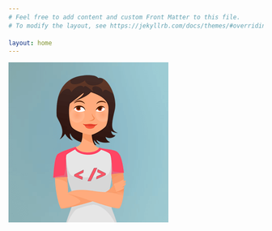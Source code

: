 ```yaml
---
# Feel free to add content and custom Front Matter to this file.
# To modify the layout, see https://jekyllrb.com/docs/themes/#overriding-theme-defaults

layout: home
---
```

<div class="home-background">

<img class="home-image" src="./images/DeveloperGirl.png" alt="hh">

</div>